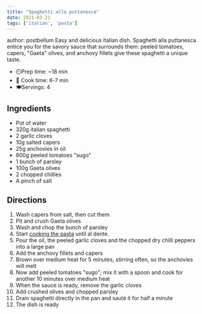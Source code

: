 ```yaml
---
title: "Spaghetti alla puttanesca"
date: 2021-03-21
tags: ['italian', 'pasta']
---
```

author: postbellum
Easy and delicious italian dish. Spaghetti alla puttanesca entice you for the savory sauce that surrounds them: peeled tomatoes, capers, "Gaeta" olives,  and anchovy fillets give these spaghetti a unique taste.

- ⏲️Prep time: ~18 min
- 🍳 Cook time: 6-7 min
- 🍽️Servings: 4

## Ingredients

- Pot of water
- 320g italian spaghetti
- 2 garlic cloves
- 10g salted capers
- 25g anchovies in oil
- 800g peeled tomatoes "sugo"
- 1 bunch of parsley
- 100g Gaeta olives
- 2 chopped chillies
- A pinch of salt

## Directions

1. Wash capers from salt, then cut them
2. Pit and crush Gaeta olives
3. Wash and chop the bunch of parsley
4. Start [cooking the pasta](/recipes/pasta) until al dente.
5. Pour the oil, the peeled garlic cloves and the chopped dry chilli peppers into a large pan
6. Add the anchovy fillets and capers
7. Brown over medium heat for 5 minutes, stirring often, so the anchovies will melt
8. Now add peeled tomatoes "sugo"; mix it with a spoon and cook for another 10 minutes over medium heat
9. When the sauce is ready, remove the garlic cloves
10. Add crushed olives and chopped parsley
11. Drain spaghetti directly in the pan and sauté it for half a minute
12. The dish is ready
